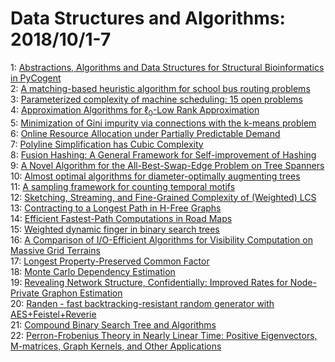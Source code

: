 # Data Structures and Algorithms: 2018/10/1-7  
1: [Abstractions, Algorithms and Data Structures for Structural  Bioinformatics in PyCogent](https://doi.org/10.48550/arXiv.1407.5218)  
2: [A matching-based heuristic algorithm for school bus routing problems](https://doi.org/10.48550/arXiv.1807.05311)  
3: [Parameterized complexity of machine scheduling: 15 open problems](https://doi.org/10.48550/arXiv.1709.01670)  
4: [Approximation Algorithms for $\ell_0$-Low Rank Approximation](https://doi.org/10.48550/arXiv.1710.11253)  
5: [Minimization of Gini impurity via connections with the k-means problem](https://doi.org/10.48550/arXiv.1810.00029)  
6: [Online Resource Allocation under Partially Predictable Demand](https://doi.org/10.48550/arXiv.1810.00447)  
7: [Polyline Simplification has Cubic Complexity](https://doi.org/10.48550/arXiv.1810.00621)  
8: [Fusion Hashing: A General Framework for Self-improvement of Hashing](https://doi.org/10.48550/arXiv.1810.00644)  
9: [A Novel Algorithm for the All-Best-Swap-Edge Problem on Tree Spanners](https://doi.org/10.48550/arXiv.1807.01260)  
10: [Almost optimal algorithms for diameter-optimally augmenting trees](https://doi.org/10.48550/arXiv.1809.08822)  
11: [A sampling framework for counting temporal motifs](https://doi.org/10.48550/arXiv.1810.00980)  
12: [Sketching, Streaming, and Fine-Grained Complexity of (Weighted) LCS](https://doi.org/10.48550/arXiv.1810.01238)  
13: [Contracting to a Longest Path in H-Free Graphs](https://doi.org/10.48550/arXiv.1810.01542)  
14: [Efficient Fastest-Path Computations in Road Maps](https://doi.org/10.48550/arXiv.1810.01776)  
15: [Weighted dynamic finger in binary search trees](https://doi.org/10.48550/arXiv.1810.01785)  
16: [A Comparison of I/O-Efficient Algorithms for Visibility Computation on  Massive Grid Terrains](https://doi.org/10.48550/arXiv.1810.01946)  
17: [Longest Property-Preserved Common Factor](https://doi.org/10.48550/arXiv.1810.02099)  
18: [Monte Carlo Dependency Estimation](https://doi.org/10.48550/arXiv.1810.02112)  
19: [Revealing Network Structure, Confidentially: Improved Rates for  Node-Private Graphon Estimation](https://doi.org/10.48550/arXiv.1810.02183)  
20: [Randen - fast backtracking-resistant random generator with  AES+Feistel+Reverie](https://doi.org/10.48550/arXiv.1810.02227)  
21: [Compound Binary Search Tree and Algorithms](https://doi.org/10.48550/arXiv.1810.02270)  
22: [Perron-Frobenius Theory in Nearly Linear Time: Positive Eigenvectors,  M-matrices, Graph Kernels, and Other Applications](https://doi.org/10.48550/arXiv.1810.02348)  